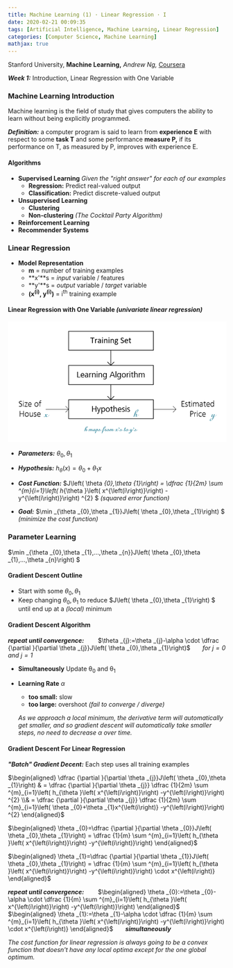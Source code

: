 ```yaml
---
title: Machine Learning (1) · Linear Regression · I
date: 2020-02-21 00:09:35
tags: [Artificial Intelligence, Machine Learning, Linear Regression]
categories: [Computer Science, Machine Learning]
mathjax: true
---
```


Stanford University, **Machine Learning,** *Andrew Ng,* [Coursera](https://www.coursera.org/learn/machine-learning/home/info)

***Week 1:*** Introduction, Linear Regression with One Variable

### Machine Learning Introduction

Machine learning is the field of study that gives computers the ability to learn without being explicitly programmed.

***Definition:*** a computer program is said to learn from **experience E** with respect to some **task T** and some performance **measure P,** if its performance on T, as measured by P, improves with experience E.

<!-- more -->

#### Algorithms

- **Supervised Learning**
  *Given the "right answer" for each of our examples*
  - **Regression:** Predict real-valued output
  - **Classification:** Predict discrete-valued output
- **Unsupervised Learning**
  - **Clustering**
  - **Non-clustering** *(The Cocktail Party Algorithm)*
- **Reinforcement Learning**
- **Recommender Systems**

### Linear Regression

- **Model Representation**
  - **m** = number of training examples
  - **x'**s = *input* variable / features
  - **y'**s = *output* variable / *target* variable
  - **(x<sup>(i)</sup>, y<sup>(i)</sup>)** = i<sup>th</sup> training example

#### Linear Regression with One Variable *(univariate linear regression)*

![Model Representation](Machine-Learning-Andrew-Ng-1/ModelRepresentation.png)

- ***Parameters:*** $\theta _{0},\theta _{1}$

- ***Hypothesis:*** $h_{\theta }\left( x\right) =\theta _{0}+\theta _{1}x$

- ***Cost Function:*** $J\left( \theta _{0},\theta _{1}\right) =  \dfrac {1}{2m} \sum ^{m}_{i=1}\left( h_{\theta }\left( x^{\left(i\right)}\right) -y^{\left(i\right)}\right) ^{2} $ *(squared error function)*

- ***Goal:*** $\min _{\theta _{0},\theta _{1}}J\left( \theta _{0},\theta _{1}\right) $ *(minimize the cost function)*

### Parameter Learning

$\min _{\theta _{0},\theta _{1},...,\theta _{n}}J\left( \theta _{0},\theta _{1},...,\theta _{n}\right) $ 

#### Gradient Descent Outline

- Start with some $\theta _{0},\theta _{1}$
- Keep changing $\theta _{0},\theta _{1}$ to reduce $J\left( \theta _{0},\theta _{1}\right) $ until end up at a *(local)* minimum

#### Gradient Descent Algorithm

***repeat until convergence:***
&emsp;&emsp;$\theta _{j}:=\theta _{j}-\alpha \cdot \dfrac {\partial }{\partial \theta _{j}}J\left( \theta _{0},\theta _{1}\right)$&emsp;&emsp;*for $j=0$ and $j=1$*

- **Simultaneously** Update θ<sub>0</sub> and θ<sub>1</sub>
- **Learning Rate** $\alpha$
  - **too small:** slow
  - **too large:** overshoot *(fail to converge / diverge)*
  
  *As we approach a local minimum, the derivative term will automatically get smaller, and so gradient descent will automatically take smaller steps, no need to decrease α over time.*

#### Gradient Descent For Linear Regression

***"Batch" Gradient Decent:*** Each step uses all training examples

$\begin{aligned} \dfrac {\partial }{\partial \theta _{j}}J\left( \theta _{0},\theta _{1}\right) & = \dfrac {\partial }{\partial \theta _{j}} \dfrac {1}{2m} \sum ^{m}_{i=1}\left( h_{\theta }\left( x^{\left(i\right)}\right) -y^{\left(i\right)}\right) ^{2} \\& = \dfrac {\partial }{\partial \theta _{j}} \dfrac {1}{2m} \sum ^{m}_{i=1}\left( \theta _{0}+\theta _{1}x^{\left(i\right)} -y^{\left(i\right)}\right) ^{2} \end{aligned}$

$\begin{aligned} \theta _{0}=\dfrac {\partial }{\partial \theta _{0}}J\left( \theta _{0},\theta _{1}\right) = \dfrac {1}{m} \sum ^{m}_{i=1}\left( h_{\theta }\left( x^{\left(i\right)}\right) -y^{\left(i\right)}\right) \end{aligned}$

$\begin{aligned} \theta _{1}=\dfrac {\partial }{\partial \theta _{1}}J\left( \theta _{0},\theta _{1}\right) = \dfrac {1}{m} \sum ^{m}_{i=1}\left( h_{\theta }\left( x^{\left(i\right)}\right) -y^{\left(i\right)}\right) \cdot x^{\left(i\right)} \end{aligned}$

***repeat until convergence:***
&emsp;&emsp;$\begin{aligned} \theta _{0}:=\theta _{0}-\alpha \cdot \dfrac {1}{m} \sum ^{m}_{i=1}\left( h_{\theta }\left( x^{\left(i\right)}\right) -y^{\left(i\right)}\right) \end{aligned}$
&emsp;&emsp;$\begin{aligned} \theta _{1}:=\theta _{1}-\alpha \cdot \dfrac {1}{m} \sum ^{m}_{i=1}\left( h_{\theta }\left( x^{\left(i\right)}\right) -y^{\left(i\right)}\right) \cdot x^{\left(i\right)} \end{aligned}$&emsp;&emsp;***simultaneously***

*The cost function for linear regression is always going to be a convex function that doesn't have any local optima except for the one global optimum.*
